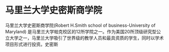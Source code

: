 # 马里兰大学史密斯商学院

马里兰大学史密斯商学院(Robert H.Smith school of business-University of Maryland) 是马里兰大学帕克校区的12所学院之一。作为美国20所顶级研究型公立大学之一，马里兰大学吸引了世界级的教学人员和最具资质的学生，同时以学术项目形式进行投资。史密斯